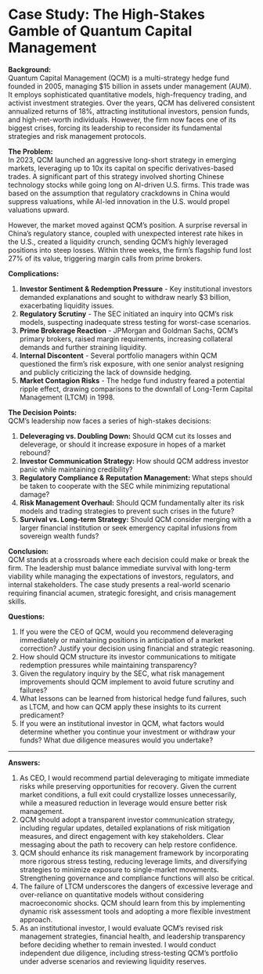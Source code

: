 # Case Study: The High-Stakes Gamble of Quantum Capital Management

**Background:**  
Quantum Capital Management (QCM) is a multi-strategy hedge fund founded in 2005, managing $15 billion in assets under management (AUM). It employs sophisticated quantitative models, high-frequency trading, and activist investment strategies. Over the years, QCM has delivered consistent annualized returns of 18%, attracting institutional investors, pension funds, and high-net-worth individuals. However, the firm now faces one of its biggest crises, forcing its leadership to reconsider its fundamental strategies and risk management protocols.

**The Problem:**  
In 2023, QCM launched an aggressive long-short strategy in emerging markets, leveraging up to 10x its capital on specific derivatives-based trades. A significant part of this strategy involved shorting Chinese technology stocks while going long on AI-driven U.S. firms. This trade was based on the assumption that regulatory crackdowns in China would suppress valuations, while AI-led innovation in the U.S. would propel valuations upward.

However, the market moved against QCM’s position. A surprise reversal in China’s regulatory stance, coupled with unexpected interest rate hikes in the U.S., created a liquidity crunch, sending QCM’s highly leveraged positions into steep losses. Within three weeks, the firm’s flagship fund lost 27% of its value, triggering margin calls from prime brokers. 

**Complications:**
1. **Investor Sentiment & Redemption Pressure** - Key institutional investors demanded explanations and sought to withdraw nearly $3 billion, exacerbating liquidity issues.
2. **Regulatory Scrutiny** - The SEC initiated an inquiry into QCM’s risk models, suspecting inadequate stress testing for worst-case scenarios.
3. **Prime Brokerage Reaction** - JPMorgan and Goldman Sachs, QCM’s primary brokers, raised margin requirements, increasing collateral demands and further straining liquidity.
4. **Internal Discontent** - Several portfolio managers within QCM questioned the firm’s risk exposure, with one senior analyst resigning and publicly criticizing the lack of downside hedging.
5. **Market Contagion Risks** - The hedge fund industry feared a potential ripple effect, drawing comparisons to the downfall of Long-Term Capital Management (LTCM) in 1998.

**The Decision Points:**  
QCM’s leadership now faces a series of high-stakes decisions:
1. **Deleveraging vs. Doubling Down:** Should QCM cut its losses and deleverage, or should it increase exposure in hopes of a market rebound?
2. **Investor Communication Strategy:** How should QCM address investor panic while maintaining credibility?
3. **Regulatory Compliance & Reputation Management:** What steps should be taken to cooperate with the SEC while minimizing reputational damage?
4. **Risk Management Overhaul:** Should QCM fundamentally alter its risk models and trading strategies to prevent such crises in the future?
5. **Survival vs. Long-term Strategy:** Should QCM consider merging with a larger financial institution or seek emergency capital infusions from sovereign wealth funds?

**Conclusion:**  
QCM stands at a crossroads where each decision could make or break the firm. The leadership must balance immediate survival with long-term viability while managing the expectations of investors, regulators, and internal stakeholders. The case study presents a real-world scenario requiring financial acumen, strategic foresight, and crisis management skills.

**Questions:**  
1. If you were the CEO of QCM, would you recommend deleveraging immediately or maintaining positions in anticipation of a market correction? Justify your decision using financial and strategic reasoning.
2. How should QCM structure its investor communications to mitigate redemption pressures while maintaining transparency?
3. Given the regulatory inquiry by the SEC, what risk management improvements should QCM implement to avoid future scrutiny and failures?
4. What lessons can be learned from historical hedge fund failures, such as LTCM, and how can QCM apply these insights to its current predicament?
5. If you were an institutional investor in QCM, what factors would determine whether you continue your investment or withdraw your funds? What due diligence measures would you undertake?


---

**Answers:**

1. As CEO, I would recommend partial deleveraging to mitigate immediate risks while preserving opportunities for recovery. Given the current market conditions, a full exit could crystallize losses unnecessarily, while a measured reduction in leverage would ensure better risk management.
2. QCM should adopt a transparent investor communication strategy, including regular updates, detailed explanations of risk mitigation measures, and direct engagement with key stakeholders. Clear messaging about the path to recovery can help restore confidence.
3. QCM should enhance its risk management framework by incorporating more rigorous stress testing, reducing leverage limits, and diversifying strategies to minimize exposure to single-market movements. Strengthening governance and compliance functions will also be critical.
4. The failure of LTCM underscores the dangers of excessive leverage and over-reliance on quantitative models without considering macroeconomic shocks. QCM should learn from this by implementing dynamic risk assessment tools and adopting a more flexible investment approach.
5. As an institutional investor, I would evaluate QCM’s revised risk management strategies, financial health, and leadership transparency before deciding whether to remain invested. I would conduct independent due diligence, including stress-testing QCM’s portfolio under adverse scenarios and reviewing liquidity reserves.

